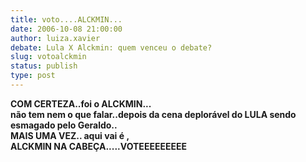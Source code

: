 ```yaml
---
title: voto....ALCKMIN...
date: 2006-10-08 21:00:00
author: luiza.xavier
debate: Lula X Alckmin: quem venceu o debate?
slug: votoalckmin
status: publish 
type: post
---
```


**COM CERTEZA..foi o ALCKMIN...  
não tem nem o que falar..depois da cena deplorável do LULA sendo esmagado pelo Geraldo..  
MAIS UMA VEZ.. aqui vai é ,  
ALCKMIN NA CABEÇA.....VOTEEEEEEEEE**
